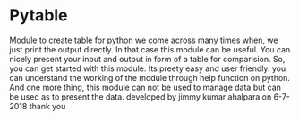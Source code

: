 # Pytable
Module to create table for python
we come across many times when, we just print the output directly. In that case this module can be useful. You can nicely present your input and output in form of a table for comparision.
So, you can get started with this module. Its preety easy and user friendly. you can understand the working of the module through help function on python.
And one more thing, this module can not be used to manage data but can be used as to present the data.
developed by jimmy kumar ahalpara on 6-7-2018
thank you
